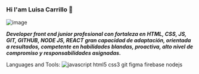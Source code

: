 ### Hi I'am Luisa Carrillo 👋
![image](https://user-images.githubusercontent.com/104478186/196043725-d1835547-8e94-4bdb-abe3-013b3e251dfe.png)

***Developer front end junior profesional con fortaleza en HTML, CSS, JS, GIT, GITHUB, NODE JS, REACT gran capacidad de adaptación, orientada a resultados, competente en habilidades blandas, proactiva, alto nivel de compromiso y responsabilidades asignadas.***

Languages and Tools:
![javascript](https://user-images.githubusercontent.com/104478186/197359146-fd0c8eb7-fe1a-436e-8214-7ce183e0e97e.jpg)
 html5 css3 git figma firebase nodejs








